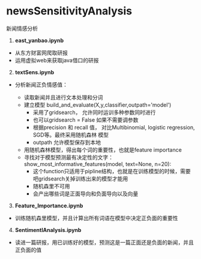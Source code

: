 # newsSensitivityAnalysis
新闻情感分析

1. **east_yanbao.ipynb**
  - 从东方财富网爬取研报
  - 运用虚拟web来获取java借口的研报
  
2. **textSens.ipynb**
  
  * 分析新闻正负情感值：

     - 读取新闻并且进行文本处理和分词
     - 建立模型 build_and_evaluate(X,y,classifier,outpath='model')
          - 采用了gridsearch， 允许同时运训多种参数同时进行
          - 也可以gridsearch = False 如果不需要调参数
          - 根据precision 和 recall 值， 对比Multibinomial, logistic regression, SGD等。最终采用随机森林 模型
          - outpath 允许模型保存到本地
     - 用随机森林模型，得出每个词的重要性，也就是feature importance
     - 寻找对于模型预测最有决定性的文字：show_most_informative_features(model, text=None, n=20):
          - 这个function只适用于pipline结构，也就是在训练模型的时候，需要吧gridsearch关掉训练出来的模型才能用
          - 随机森里不可用
          - 会产出哪些词是正面导向和负面导向以及向量

3. **Feature_Importance.ipynb**
  - 训练随机森里模型，并且计算出所有词语在模型中决定正负面的重要性
  
4. **SentimentlAnalysis.ipynb**
  - 读进一篇研报，用已训练好的模型，预测这是一篇正面还是负面的新闻，并且正负面的值
